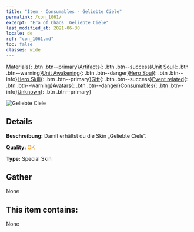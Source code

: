 ```yaml
---
title: "Item - Consumables - Geliebte Ciele"
permalink: /con_1061/
excerpt: "Era of Chaos  Geliebte Ciele"
last_modified_at: 2021-06-30
locale: de
ref: "con_1061.md"
toc: false
classes: wide
---
```

 [Materials](/ItemsDE/){: .btn .btn--primary}[Artifacts](/ItemsDE/Artifacts/){: .btn .btn--success}[Unit Soul](/ItemsDE/UnitSoul/){: .btn .btn--warning}[Unit Awakening](/ItemsDE/UnitAwakening/){: .btn .btn--danger}[Hero Soul](/ItemsDE/HeroSoul/){: .btn .btn--info}[Hero Skill](/ItemsDE/HeroSkill/){: .btn .btn--primary}[Gift](/ItemsDE/Gift/){: .btn .btn--success}[Event related](/ItemsDE/Events/){: .btn .btn--warning}[Avatars](/ItemsDE/Avatars/){: .btn .btn--danger}[Consumables](/ItemsDE/Consumables/){: .btn .btn--info}[Unknown](/ItemsDE/Unknown/){: .btn .btn--primary}

 ![Geliebte Ciele](/images/h/h_Ciele3.jpg)

## Details
 **Beschreibung:** Damit erhältst du die Skin „Geliebte Ciele“.

 **Quality:** <span style="color: #FF8C00">OK</span>

 **Type:** Special Skin

## Gather

  None

## This item contains:

  None

